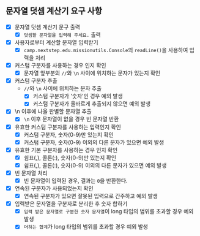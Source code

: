 ## 문자열 덧셈 계산기 요구 사항

- [x] 문자열 덧셈 계산기 문구 출력
    - [x] `덧셈할 문자열을 입력해 주세요.` 출력

- [x] 사용자로부터 계산할 문자열 입력받기
    - [x] `camp.nextstep.edu.missionutils.Console`의 `readLine()`을 사용하여 입력을 처리

- [x] 커스텀 구분자를 사용하는 경우 인지 확인
    - [x] 문자열 앞부분의 `//`와 `\n` 사이에 위치하는 문자가 있는지 확인

- [x] 커스텀 구분자 추출
    - `//`와 `\n` 사이에 위치하는 문자 추출
        - [x] 커스텀 구분자가 '숫자'인 경우 예외 발생
        - [x] 커스텀 구분자가 올바르게 추출되지 않으면 예외 발생

- [x] \n 이후에 나올 판별할 문자열 추출
    - [x] `\n` 이후 문자열이 없을 경우 빈 문자열 반환

- [x] 유효한 커스텀 구분자를 사용하는 입력인지 확인
    - [x] 커스텀 구분자, 숫자(0-9)만 있는지 확인
    - [x] 커스텀 구분자, 숫자(0-9) 이외의 다른 문자가 있으면 예외 발생

- [x] 유효한 기본 구분자를 사용하는 경우 인지 확인
    - [x] 쉼표(,), 콜론(:), 숫자(0-9)만 있는지 확인
    - [x] 쉼표(,), 콜론(:), 숫자(0-9) 이외의 다른 문자가 있으면 예외 발생

- [x] 빈 문자열 처리
    - [x] 빈 문자열이 입력된 경우, 결과는 `0`을 반환한다.

- [x] 연속된 구분자가 사용되었는지 확인
    - [x] 연속된 구분자가 있으면 잘못된 입력으로 간주하고 예외 발생

- [x] 입력받은 문자열을 구분자로 분리한 후 숫자 합하기
    - [x] `입력 받은 문자열로 구분한 숫자 문자열`이 long 타입의 범위를 초과할 경우 예외 발생
    - [x] `더하는 합계`가 long 타입의 범위를 초과할 경우 예외 발생
